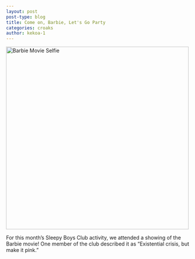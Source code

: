 ```yaml
---
layout: post
post-type: blog
title: Come on, Barbie, Let's Go Party
categories: croaks
author: kekoa-1
---
```


<img src="https://lh3.googleusercontent.com/pw/ABLVV85szeam2s06hRsGJwzb_RXy9VnUmannxmXW_ZvzLu9V6AjDV2R3K2W8v9jNMj09xlUEPKqJVgCWXgVL7SCKNEAGsoJ6n2OHaXr-sv-WqtDxDvTF-0S8ySLO5J9yxtY_ST_euCvn8kW2FpTi9AUJ2QI=w2048-h1536-s-no-gm?authuser=0" alt="Barbie Movie Selfie" width="500"/>

For this month’s Sleepy Boys Club activity, we attended a showing of the Barbie movie! One member of the club described it as “Existential crisis, but make it pink.”
